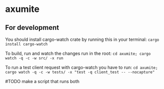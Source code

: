 # axumite

## For development
You should install cargo-watch crate by running this in your terminal: `cargo install cargo-watch`

To build, run and watch the changes run in the root: `cd axumite; cargo watch -q -c -w src/ -x run`

To run a test client request with cargo-watch you have to run: `cd axumite; cargo watch -q -c -w tests/ -x "test -q client_test -- --nocapture"`

#TODO make a script that runs both
